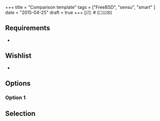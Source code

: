 +++
title = "Comparison template"
tags = ["FreeBSD", "sensu", "smart" ]
date = "2015-04-25"
draft = true
+++
[//]: # (☐☑☒)

## Requirements

* 

## Wishlist

* 

## Options

### Option 1

## Selection
